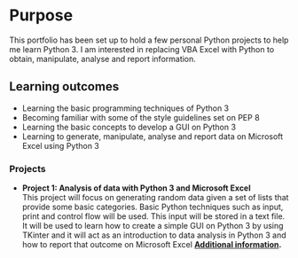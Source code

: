 # Purpose <br>
This portfolio has been set up to hold a few personal Python projects to help me learn Python 3. I am interested in replacing VBA Excel with Python to obtain, manipulate, analyse and report information.

## Learning outcomes
- Learning the basic programming techniques of Python 3
- Becoming familiar with some of the style guidelines set on PEP 8
- Learning the basic concepts to develop a GUI on Python 3
- Learning to generate, manipulate, analyse and report data on Microsoft Excel using Python 3

### Projects
- **Project 1: Analysis of data with Python 3 and Microsoft Excel**   
This project will focus on generating random data given a set of lists that provide some basic categories. Basic Python techniques such as input, print and control flow will be used. This input will be stored in a text file. It will be used to learn how to create a simple GUI on Python 3 by using TKinter and it will act as an introduction to data analysis in Python 3 and how to report that outcome on Microsoft Excel **[Additional information](https://github.com/jmoracalzas/my-portfolio/blob/master/Project_1/README.md).**
